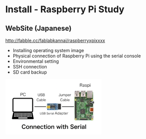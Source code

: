 # Install - Raspberry Pi Study

## WebSite (Japanese)
http://fabble.cc/fablabkannai/raspberryxpixxxx <br/>

- Installing operating system image
- Physical connection of Raspberry Pi using the serial console
- Environmental setting
- SSH connection
- SD card backup

<img src="https://github.com/FabLabKannai/RaspiStudy/blob/master/2_install/connection_serial.png" width="300" /> <br/>
